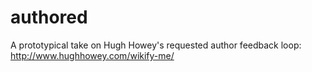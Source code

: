 authored
========

A prototypical take on Hugh Howey's requested author feedback loop: http://www.hughhowey.com/wikify-me/

